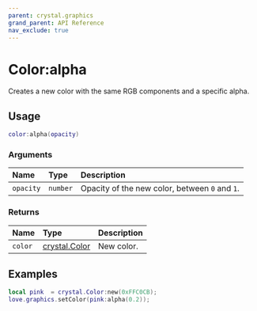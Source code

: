 ```yaml
---
parent: crystal.graphics
grand_parent: API Reference
nav_exclude: true
---
```


# Color:alpha

Creates a new color with the same RGB components and a specific alpha.

## Usage

```lua
color:alpha(opacity)
```

### Arguments

| Name      | Type     | Description                                    |
| :-------- | :------- | :--------------------------------------------- |
| `opacity` | `number` | Opacity of the new color, between `0` and `1`. |

### Returns

| Name    | Type                   | Description |
| :------ | :--------------------- | :---------- |
| `color` | [crystal.Color](color) | New color.  |

## Examples

```lua
local pink  = crystal.Color:new(0xFFC0CB);
love.graphics.setColor(pink:alpha(0.2));
```
